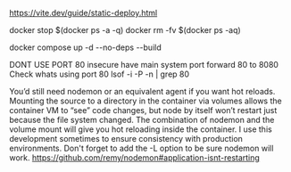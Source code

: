 https://vite.dev/guide/static-deploy.html

docker stop $(docker ps -a -q)
docker rm -fv $(docker ps -aq)

docker compose up -d --no-deps --build

DONT USE PORT 80 insecure have main system port forward 80 to 8080
Check whats using port 80
lsof -i -P -n | grep 80

You’d still need nodemon or an equivalent agent if you want hot reloads. Mounting the source to a directory in the container via volumes allows the container VM to “see” code changes, but node by itself won’t restart just because the file system changed. The combination of nodemon and the volume mount will give you hot reloading inside the container. I use this development sometimes to ensure consistency with production environments.
Don't forget to add the -L option to be sure nodemon will work. https://github.com/remy/nodemon#application-isnt-restarting
